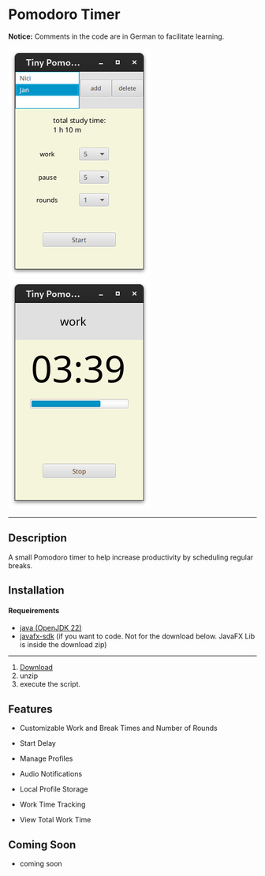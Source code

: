 # Pomodoro Timer

**Notice:** Comments in the code are in German to facilitate learning.

![Screenshot](src/main/resources/de/tiny/screenshot1.png)
![Screenshot](src/main/resources/de/tiny/screenshot2.png)

---

## Description

A small Pomodoro timer to help increase productivity by scheduling regular breaks.

## Installation

#### Requeirements

- [java (OpenJDK 22)](https://jdk.java.net/22/)
- [javafx-sdk](https://gluonhq.com/products/javafx/)
  (if you want to code. Not for the download below.
  JavaFX Lib is inside the download zip)

---

1. [Download](https://drive.google.com/file/d/1JZCpUbN9ob6trjRAjN9BKkhLDO2H0erI/view?usp=drive_link)
2. unzip
3. execute the script.

## Features

- Customizable Work and Break Times and Number of Rounds

- Start Delay

- Manage Profiles

- Audio Notifications

- Local Profile Storage

- Work Time Tracking

- View Total Work Time

## Coming Soon

- coming soon
